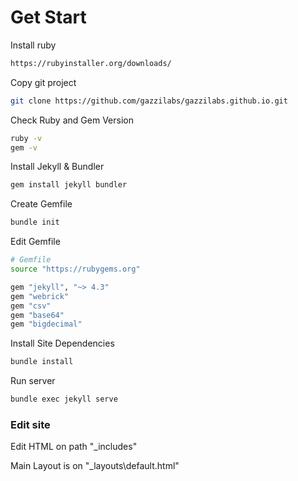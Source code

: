 
# Get Start

Install ruby

```bash
https://rubyinstaller.org/downloads/
```

Copy git project
```bash
git clone https://github.com/gazzilabs/gazzilabs.github.io.git
```

Check Ruby and Gem Version
```bash
ruby -v
gem -v
```

Install Jekyll & Bundler
```bash
gem install jekyll bundler
```

Create Gemfile

```bash
bundle init
```

Edit Gemfile 
```bash
# Gemfile
source "https://rubygems.org"

gem "jekyll", "~> 4.3"
gem "webrick"
gem "csv"
gem "base64"
gem "bigdecimal"
```


Install Site Dependencies
```bash
bundle install
```

Run server
```bash
bundle exec jekyll serve
```


### Edit site

Edit HTML on path "_includes"

Main Layout is on "_layouts\default.html"